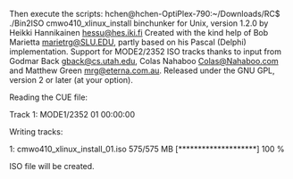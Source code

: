 Then execute the scripts:
hchen@hchen-OptiPlex-790:~/Downloads/RC$ ./Bin2ISO cmwo410_xlinux_install
binchunker for Unix, version 1.2.0 by Heikki Hannikainen <hessu@hes.iki.fi>
    Created with the kind help of Bob Marietta <marietrg@SLU.EDU>,
    partly based on his Pascal (Delphi) implementation.
    Support for MODE2/2352 ISO tracks thanks to input from
    Godmar Back <gback@cs.utah.edu>, Colas Nahaboo <Colas@Nahaboo.com>
    and Matthew Green <mrg@eterna.com.au>.
    Released under the GNU GPL, version 2 or later (at your option).

Reading the CUE file:

Track  1: MODE1/2352    01 00:00:00

Writing tracks:

 1: cmwo410_xlinux_install_01.iso  575/575  MB  [********************] 100 %


ISO file will be created.
